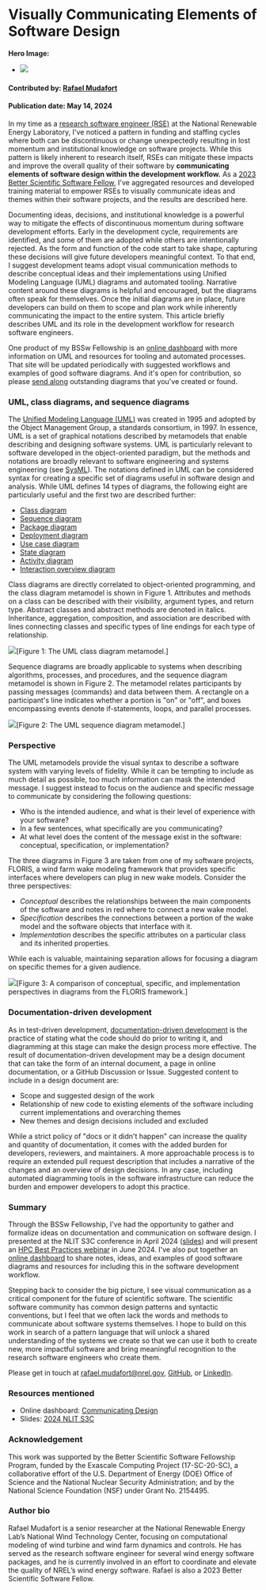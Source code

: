 # Visually Communicating Elements of Software Design

**Hero Image:**

 - <img src='../../images/hero-design.png' />

#### Contributed by: [Rafael Mudafort](https://github.com/rafmudaf)

#### Publication date: May 14, 2024

In my time as a [research software engineer (RSE)](https://society-rse.org/about/) at the National Renewable Energy Laboratory,
I've noticed a pattern in funding and staffing cycles where both can be discontinuous or change unexpectedly resulting in lost momentum and institutional knowledge on software projects.
While this pattern is likely inherent to research itself, RSEs can mitigate these impacts and improve the overall quality of their software by **communicating elements of software design within the development workflow.**
As a [2023 Better Scientific Software Fellow](https://bssw.io/fellows/rafael-mudafort), I've aggregated resources and developed training material to empower RSEs to visually communicate ideas and themes within their software projects, and the results are described here.

Documenting ideas, decisions, and institutional knowledge is a powerful way to mitigate the effects of discontinuous momentum during software development efforts.
Early in the development cycle, requirements are identified, and some of them are adopted while others are intentionally rejected.
As the form and function of the code start to take shape, capturing these decisions will give future developers meaningful context.
To that end, I suggest development teams adopt visual communication methods to describe conceptual ideas and their implementations using Unified Modeling Language (UML) diagrams and automated tooling.
Narrative content around these diagrams is helpful and encouraged, but the diagrams often speak for themselves.
Once the initial diagrams are in place, future developers can build on them to scope and plan work while inherently communicating the impact to the entire system.
This article briefly describes UML and its role in the development workflow for research software engineers.

One product of my BSSw Fellowship is an [online dashboard](https://rafmudaf.github.io/communicating-design/intro.html)
with more information on UML and resources for tooling and automated processes.
That site will be updated periodically with suggested workflows and examples of good software diagrams.
And it's open for contribution, so please [send along](https://github.com/rafmudaf/communicating-design/pulls)
outstanding diagrams that you've created or found.

### UML, class diagrams, and sequence diagrams

The [Unified Modeling Language (UML)](https://en.wikipedia.org/wiki/Unified_Modeling_Language) was created in 1995 and adopted by the Object Management Group, a standards consortium, in 1997.
In essence, UML is a set of graphical notations described by metamodels that enable describing and designing software systems.
UML is particularly relevant to software developed in the object-oriented paradigm, but the methods and notations are broadly relevant to software engineering and systems engineering (see [SysML](https://sysml.org)).
The notations defined in UML can be considered syntax for creating a specific set of diagrams useful in software design and analysis.
While UML defines 14 types of diagrams, the following eight are particularly useful and the first two are described further:
- [Class diagram](https://en.wikipedia.org/wiki/Class_diagram)
- [Sequence diagram](https://en.wikipedia.org/wiki/Sequence_diagram)
- [Package diagram](https://en.wikipedia.org/wiki/Package_diagram)
- [Deployment diagram](https://en.wikipedia.org/wiki/Deployment_diagram)
- [Use case diagram](https://en.wikipedia.org/wiki/Use_case_diagram)
- [State diagram](https://en.wikipedia.org/wiki/State_diagram)
- [Activity diagram](https://en.wikipedia.org/wiki/Activity_diagram)
- [Interaction overview diagram](https://en.wikipedia.org/wiki/Interaction_overview_diagram)

Class diagrams are directly correlated to object-oriented programming, and the class diagram metamodel is shown in Figure 1.
Attributes and methods on a class can be described with their visibility, argument types, and return type.
Abstract classes and abstract methods are denoted in italics.
Inheritance, aggregation, composition, and association are described with lines connecting classes and specific types of line endings for each type of relationship.

<img src='../../images/Blog_2024_class_metamodel.png' class='page lightbox'/>[Figure 1: The UML class diagram metamodel.]

Sequence diagrams are broadly applicable to systems when describing algorithms, processes, and procedures, and the sequence diagram metamodel is shown in Figure 2.
The metamodel relates participants by passing messages (commands) and data between them.
A rectangle on a participant's line indicates whether a portion is "on" or "off", and boxes encompassing events denote if-statements, loops, and parallel processes.

<img src='../../images/Blog_2024_sequence_metamodel.png' class='page lightbox'/>[Figure 2: The UML sequence diagram metamodel.]

### Perspective

The UML metamodels provide the visual syntax to describe a software system with varying levels of fidelity.
While it can be tempting to include as much detail as possible, too much information can mask the intended message.
I suggest instead to focus on the audience and specific message to communicate by considering the following questions:

- Who is the intended audience, and what is their level of experience with your software?
- In a few sentences, what specifically are you communicating?
- At what level does the content of the message exist in the software: conceptual, specification, or implementation?

The three diagrams in Figure 3 are taken from one of my software projects, FLORIS, a wind farm wake modeling framework that provides specific interfaces where developers can plug in new wake models.
Consider the three perspectives:

- *Conceptual* describes the relationships between the main components of the software and notes in red where to connect a new wake model.
- *Specification* describes the connections between a portion of the wake model and the software objects that interface with it.
- *Implementation* describes the specific attributes on a particular class and its inherited properties.

While each is valuable, maintaining separation allows for focusing a diagram on specific themes for a given audience.

<img src='../../images/Blog_2024_perspectives.png' class='page lightbox'/>[Figure 3: A comparison of conceptual, specific, and implementation perspectives in diagrams from the FLORIS framework.]

### Documentation-driven development

As in test-driven development, [documentation-driven development](https://www.writethedocs.org/videos/portland/2019/lessons-learned-in-a-year-of-docs-driven-development-jessica-parsons/)
is the practice of stating what the code should do prior to writing it,
and diagramming at this stage can make the design process more effective.
The result of documentation-driven development may be a design document that can take the form
of an internal document, a page in online documentation, or a GitHub Discussion or Issue.
Suggested content to include in a design document are:

- Scope and suggested design of the work
- Relationship of new code to existing elements of the software including current implementations and overarching themes
- New themes and design decisions included and excluded

While a strict policy of "docs or it didn't happen" can increase the quality and quantity of documentation, it comes with the added burden for developers, reviewers, and maintainers.
A more approachable process is to require an extended pull request description that includes a narrative of the changes and an overview of design decisions.
In any case, including automated diagramming tools in the software infrastructure can reduce the burden
and empower developers to adopt this practice.

### Summary

Through the BSSw Fellowship, I've had the opportunity to gather and formalize ideas on documentation and communication on software design.
I presented at the NLIT S3C conference in April 2024 ([slides](https://rafmudaf.github.io/communicating-design/_downloads/67486fd27e6ced8dd8672408a18de874/nlit_s3c.pdf))
and will present an [HPC Best Practices webinar](https://ideas-productivity.org/resources/series/hpc-best-practices-webinars/) in June 2024.
I've also put together an [online dashboard](https://rafmudaf.github.io/communicating-design/intro.html)
to share notes, ideas, and examples of good software diagrams and resources for including this in the software development workflow.

Stepping back to consider the big picture, I see visual communication as a critical component for the future of scientific software.
The scientific software community has common design patterns and syntactic conventions, but I feel that we often lack the words and methods to communicate about software systems themselves.
I hope to build on this work in search of a pattern language that will unlock a shared understanding of the systems we create so that we can use it both to create new, more impactful software and bring meaningful recognition to the research software engineers who create them.

Please get in touch at rafael.mudafort@nrel.gov, [GitHub](https://github.com/rafmudaf), or [LinkedIn](https://www.linkedin.com/in/rafmudaf/).

### Resources mentioned

- Online dashboard: [Communicating Design](https://rafmudaf.github.io/communicating-design/intro.html)
- Slides: [2024 NLIT S3C](https://rafmudaf.github.io/communicating-design/_downloads/67486fd27e6ced8dd8672408a18de874/nlit_s3c.pdf)

### Acknowledgement

This work was supported by the Better Scientific Software Fellowship Program, funded by the Exascale Computing Project (17-SC-20-SC), a collaborative effort of the U.S. Department of Energy (DOE) Office of Science and the National Nuclear Security Administration; and by the National Science Foundation (NSF) under Grant No. 2154495.

### Author bio

Rafael Mudafort is a senior researcher at the National Renewable Energy Lab’s National Wind Technology Center,
focusing on computational modeling of wind turbine and wind farm dynamics and controls.
He has served as the research software engineer for several wind energy software packages,
and he is currently involved in an effort to coordinate and elevate the quality of NREL’s wind energy software.
Rafael is also a 2023 Better Scientific Software Fellow.

<!---
Publish: yes
Track: experience
Topics: documentation, design
--->
